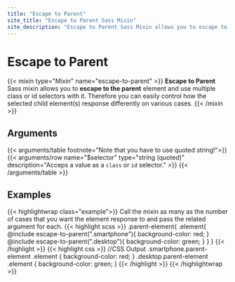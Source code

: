 ```yaml
---
title: "Escape to Parent"
site_title: "Escape to Parent Sass Mixin"
site_description: "Escape to Parent Sass Mixin allows you to escape to the parent element and use multiple class or id selectors with it."
---
```


# Escape to Parent

{{< mixin type="Mixin" name="escape-to-parent" >}}
**Escape to Parent** Sass mixin allows you to **escape to the parent** element and use multiple class or id selectors with it. Therefore you can easily control how the selected child element(s) response differently on various cases.
{{< /mixin >}}

## Arguments

{{< arguments/table footnote="Note that you have to use quoted string!">}}
    {{< arguments/row name="$selector" type="string (quoted)" description="Acceps a value as a `class` or `id` selector." >}}
{{< /arguments/table >}}

## Examples

{{< highlightwrap class="example">}}
Call the mixin as many as the number of cases that you want the element response to and pass the related argument for each.
{{< highlight scss >}}
.parent-element{
  .element{
    @include escape-to-parent(".smartphone"){
      background-color: red;
    }
    @include escape-to-parent(".desktop"){
      background-color: green;
    }
  }
}
{{< /highlight >}}
{{< highlight css >}}
//CSS Output
.smartphone.parent-element .element {
  background-color: red;
}
.desktop.parent-element .element {
  background-color: green;
}
{{< /highlight >}}
{{< /highlightwrap >}}
